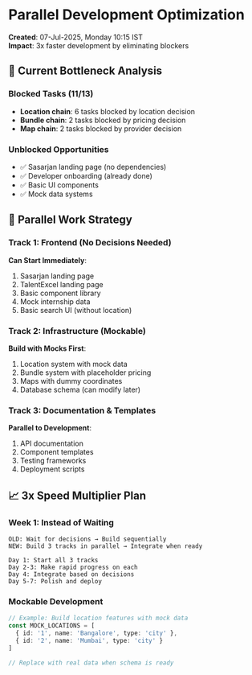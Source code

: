 # Parallel Development Optimization

**Created**: 07-Jul-2025, Monday 10:15 IST  
**Impact**: 3x faster development by eliminating blockers

## 🚧 Current Bottleneck Analysis

### Blocked Tasks (11/13)

- **Location chain**: 6 tasks blocked by location decision
- **Bundle chain**: 2 tasks blocked by pricing decision
- **Map chain**: 2 tasks blocked by provider decision

### Unblocked Opportunities

- ✅ Sasarjan landing page (no dependencies)
- ✅ Developer onboarding (already done)
- ✅ Basic UI components
- ✅ Mock data systems

## 🎯 Parallel Work Strategy

### Track 1: Frontend (No Decisions Needed)

**Can Start Immediately**:

1. Sasarjan landing page
2. TalentExcel landing page
3. Basic component library
4. Mock internship data
5. Basic search UI (without location)

### Track 2: Infrastructure (Mockable)

**Build with Mocks First**:

1. Location system with mock data
2. Bundle system with placeholder pricing
3. Maps with dummy coordinates
4. Database schema (can modify later)

### Track 3: Documentation & Templates

**Parallel to Development**:

1. API documentation
2. Component templates
3. Testing frameworks
4. Deployment scripts

## 📈 3x Speed Multiplier Plan

### Week 1: Instead of Waiting

```
OLD: Wait for decisions → Build sequentially
NEW: Build 3 tracks in parallel → Integrate when ready

Day 1: Start all 3 tracks
Day 2-3: Make rapid progress on each
Day 4: Integrate based on decisions
Day 5-7: Polish and deploy
```

### Mockable Development

```typescript
// Example: Build location features with mock data
const MOCK_LOCATIONS = [
  { id: '1', name: 'Bangalore', type: 'city' },
  { id: '2', name: 'Mumbai', type: 'city' }
]

// Replace with real data when schema is ready
```
